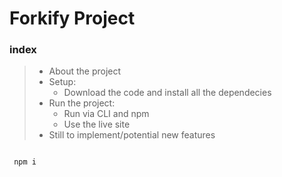 # Forkify Project

### index

[//]: <> (prettier ignore)

> - About the project
> - Setup:
>   - Download the code and install all the dependecies
> - Run the project:
>   - Run via CLI and npm
>   - Use the live site
> - Still to implement/potential new features

```

 npm i

```
